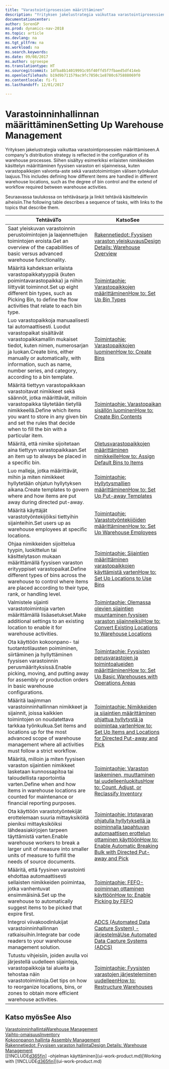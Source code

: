 ```yaml
---
title: "Varastointiprosessien määrittäminen"
description: "Yrityksen jakelustrategia vaikuttaa varastointiprosessien määrittämiseen. Siihen sisältyy esimerkiksi erilaisten nimikkeiden käsittelyn määrittäminen fyysisen varaston eri sijainneissa, kuten varastopaikkojen valvonta-aste sekä varastotoimintojen välisen työnkulun laajuus."
documentationcenter: 
author: SorenGP
ms.prod: dynamics-nav-2018
ms.topic: article
ms.devlang: na
ms.tgt_pltfrm: na
ms.workload: na
ms.search.keywords: 
ms.date: 09/08/2017
ms.author: sgroespe
ms.translationtype: HT
ms.sourcegitcommit: 1dfba8b14019991c95f40ffd5f7fbaed5df414eb
ms.openlocfilehash: b19d9b711579ac9fc7850c1e8780c675888069f0
ms.contentlocale: fi-fi
ms.lasthandoff: 12/01/2017

---
```

# <a name="setting-up-warehouse-management"></a><span data-ttu-id="9d94e-104">Varastoinninhallinnan määrittäminen</span><span class="sxs-lookup"><span data-stu-id="9d94e-104">Setting Up Warehouse Management</span></span>
<span data-ttu-id="9d94e-105">Yrityksen jakelustrategia vaikuttaa varastointiprosessien määrittämiseen.</span><span class="sxs-lookup"><span data-stu-id="9d94e-105">A company's distribution strategy is reflected in the configuration of its warehouse processes.</span></span> <span data-ttu-id="9d94e-106">Siihen sisältyy esimerkiksi erilaisten nimikkeiden käsittelyn määrittäminen fyysisen varaston eri sijainneissa, kuten varastopaikkojen valvonta-aste sekä varastotoimintojen välisen työnkulun laajuus.</span><span class="sxs-lookup"><span data-stu-id="9d94e-106">This includes defining how different items are handled in different warehouse locations, such as the degree of bin control and the extend of workflow required between warehouse activities.</span></span>  

 <span data-ttu-id="9d94e-107">Seuraavassa taulukossa on tehtäväsarja ja linkit tehtäviä käsitteleviin aiheisiin.</span><span class="sxs-lookup"><span data-stu-id="9d94e-107">The following table describes a sequence of tasks, with links to the topics that describe them.</span></span>   

|<span data-ttu-id="9d94e-108">**Tehtävä**</span><span class="sxs-lookup"><span data-stu-id="9d94e-108">**To**</span></span>|<span data-ttu-id="9d94e-109">**Katso**</span><span class="sxs-lookup"><span data-stu-id="9d94e-109">**See**</span></span>|  
|------------|-------------|  
|<span data-ttu-id="9d94e-110">Saat yleiskuvan varastoinnin perustoimintojen ja laajennettujen toimintojen eroista.</span><span class="sxs-lookup"><span data-stu-id="9d94e-110">Get an overview of the capabilities of basic versus advanced warehouse functionality.</span></span>|[<span data-ttu-id="9d94e-111">Rakennetiedot: Fyysisen varaston yleiskuvaus</span><span class="sxs-lookup"><span data-stu-id="9d94e-111">Design Details: Warehouse Overview</span></span>](design-details-warehouse-overview.md)|  
|<span data-ttu-id="9d94e-112">Määritä kahdeksan erilaista varastopaikkatyyppiä (kuten poimintavarastopaikka) ja niihin liittyvät toiminnot.</span><span class="sxs-lookup"><span data-stu-id="9d94e-112">Set up eight different bin types, such as Picking Bin, to define the flow activities that relate to each bin type.</span></span>|[<span data-ttu-id="9d94e-113">Toimintaohje: Varastopaikkojen määrittäminen</span><span class="sxs-lookup"><span data-stu-id="9d94e-113">How to: Set Up Bin Types</span></span>](warehouse-how-to-set-up-bin-types.md)|  
|<span data-ttu-id="9d94e-114">Luo varastopaikkoja manuaalisesti tai automaattisesti. Luodut varastopaikat sisältävät varastopaikkamallin mukaiset tiedot, kuten nimen, numerosarjan ja luokan.</span><span class="sxs-lookup"><span data-stu-id="9d94e-114">Create bins, either manually or automatically, with information, such as name, number series, and category, according to a bin template.</span></span>|[<span data-ttu-id="9d94e-115">Toimintaohje: Varastopaikkojen luominen</span><span class="sxs-lookup"><span data-stu-id="9d94e-115">How to: Create Bins</span></span>](warehouse-how-to-create-individual-bins.md)|  
|<span data-ttu-id="9d94e-116">Määritä tiettyyn varastopaikkaan varastoitavat nimikkeet sekä säännöt, jotka määrittävät, milloin varastopaikka täytetään tietyllä nimikkeellä.</span><span class="sxs-lookup"><span data-stu-id="9d94e-116">Define which items you want to store in any given bin and set the rules that decide when to fill the bin with a particular item.</span></span>|[<span data-ttu-id="9d94e-117">Toimintaohje: Varastopaikan sisällön luominen</span><span class="sxs-lookup"><span data-stu-id="9d94e-117">How to: Create Bin Contents</span></span>](warehouse-how-to-set-up-bin-contents.md)|  
|<span data-ttu-id="9d94e-118">Määritä, että nimike sijoitetaan aina tiettyyn varastopaikkaan.</span><span class="sxs-lookup"><span data-stu-id="9d94e-118">Set an item up to always be placed in a specific bin.</span></span>|[<span data-ttu-id="9d94e-119">Oletusvarastopaikkojen määrittäminen nimikkeille</span><span class="sxs-lookup"><span data-stu-id="9d94e-119">How to: Assign Default Bins to Items</span></span>](warehouse-how-to-assign-default-bins-to-items.md)|
|<span data-ttu-id="9d94e-120">Luo malleja, jotka määrittävät, mihin ja miten nimikkeet hyllytetään ohjatun hyllytyksen aikana.</span><span class="sxs-lookup"><span data-stu-id="9d94e-120">Create templates to govern where and how items are put away during directed put-away.</span></span>|[<span data-ttu-id="9d94e-121">Toimintaohje: Hyllytysmallien määrittäminen</span><span class="sxs-lookup"><span data-stu-id="9d94e-121">How to: Set Up Put-away Templates</span></span>](warehouse-how-to-set-up-put-away-templates.md)|
|<span data-ttu-id="9d94e-122">Määritä käyttäjät varastotyöntekijöiksi tiettyihin sijainteihin.</span><span class="sxs-lookup"><span data-stu-id="9d94e-122">Set users up as warehouse employees at specific locations.</span></span>|[<span data-ttu-id="9d94e-123">Toimintaohje: Varastotyöntekijöiden määrittäminen</span><span class="sxs-lookup"><span data-stu-id="9d94e-123">How to: Set Up Warehouse Employees</span></span>](warehouse-how-to-set-up-warehouse-employees.md)|
|<span data-ttu-id="9d94e-124">Ohjaa nimikkeiden sijoittelua tyypin, luokittelun tai käsittelytason mukaan määrittämällä fyysisen varaston erityyppiset varastopaikat.</span><span class="sxs-lookup"><span data-stu-id="9d94e-124">Define different types of bins across the warehouse to control where items are placed according to their type, rank, or handling level.</span></span>|[<span data-ttu-id="9d94e-125">Toimintaohje: Sijaintien määrittäminen varastopaikkojen käyttämistä varten</span><span class="sxs-lookup"><span data-stu-id="9d94e-125">How to: Set Up Locations to Use Bins</span></span>](warehouse-how-to-set-up-locations-to-use-bins.md)|
|<span data-ttu-id="9d94e-126">Valmistele sijainti varastotoimintoja varten määrittämällä lisäasetukset.</span><span class="sxs-lookup"><span data-stu-id="9d94e-126">Make additional settings to an existing location to enable it for warehouse activities.</span></span>|[<span data-ttu-id="9d94e-127">Toimintaohje: Olemassa olevien sijaintien muuntaminen fyysisen varaston sijainneiksi</span><span class="sxs-lookup"><span data-stu-id="9d94e-127">How to: Convert Existing Locations to Warehouse Locations</span></span>](warehouse-how-to-convert-existing-locations-to-warehouse-locations.md)|
|<span data-ttu-id="9d94e-128">Ota käyttöön kokoonpano- tai tuotantotilausten poimiminen, siirtäminen ja hyllyttäminen fyysisen varastoinnin perusmäärityksissä.</span><span class="sxs-lookup"><span data-stu-id="9d94e-128">Enable picking, moving, and putting away for assembly or production orders in basic warehouse configurations.</span></span>|[<span data-ttu-id="9d94e-129">Toimintaohje: Fyysisten perusvarastojen ja toimintoalueiden määrittäminen</span><span class="sxs-lookup"><span data-stu-id="9d94e-129">How to: Set Up Basic Warehouses with Operations Areas</span></span>](warehouse-how-to-set-up-basic-warehouses-with-operations-areas.md)|  
|<span data-ttu-id="9d94e-130">Määritä laajimman varastoinninhallinnan nimikkeet ja sijainnit, joissa kaikkien toimintojen on noudatettava tarkkaa työnkulkua.</span><span class="sxs-lookup"><span data-stu-id="9d94e-130">Set items and locations up for the most advanced scope of warehouse management where all activities must follow a strict workflow.</span></span>|[<span data-ttu-id="9d94e-131">Toimintaohje: Nimikkeiden ja sijaintien määrittäminen ohjattua hyllytystä ja poimintaa varten</span><span class="sxs-lookup"><span data-stu-id="9d94e-131">How to: Set Up Items and Locations for Directed Put-away and Pick</span></span>](warehouse-how-to-set-up-items-for-directed-put-away-and-pick.md)|  
|<span data-ttu-id="9d94e-132">Määritä, milloin ja miten fyysisen varaston sijaintien nimikkeet lasketaan kunnossapitoa tai taloudellista raportointia varten.</span><span class="sxs-lookup"><span data-stu-id="9d94e-132">Define when and how items in warehouse locations are counted for maintenance or financial reporting purposes.</span></span>|[<span data-ttu-id="9d94e-133">Toimintaohje: Varaston laskeminen, muuttaminen tai uudelleenluokitus</span><span class="sxs-lookup"><span data-stu-id="9d94e-133">How to: Count, Adjust, or Reclassify Inventory</span></span>](inventory-how-count-adjust-reclassify.md)|
|<span data-ttu-id="9d94e-134">Ota käyttöön varastotyöntekijät erottelemaan suuria mittayksiköitä pieniksi mittayksiköiksi lähdeasiakirjojen tarpeen täyttämistä varten.</span><span class="sxs-lookup"><span data-stu-id="9d94e-134">Enable warehouse workers to break a larger unit of measure into smaller units of measure to fulfill the needs of source documents.</span></span>|[<span data-ttu-id="9d94e-135">Toimintaohje: Irtotavaran ohjatulla hyllytyksellä ja poiminnalla tapahtuvan automaattisen erottelun ottaminen käyttöön</span><span class="sxs-lookup"><span data-stu-id="9d94e-135">How to: Enable Automatic Breaking Bulk with Directed Put-away and Pick</span></span>](warehouse-enable-automatic-breaking-bulk-with-directed-put-away-and-pick.md)|  
|<span data-ttu-id="9d94e-136">Määritä, että fyysinen varastointi ehdottaa automaattisesti sellaisten nimikkeiden poimintaa, jotka vanhentuvat ensimmäisinä.</span><span class="sxs-lookup"><span data-stu-id="9d94e-136">Set up the warehouse to automatically suggest items to be picked that expire first.</span></span>|[<span data-ttu-id="9d94e-137">Toimintaohje: FEFO-poiminnan ottaminen käyttöön</span><span class="sxs-lookup"><span data-stu-id="9d94e-137">How to: Enable Picking by FEFO</span></span>](warehouse-picking-by-fefo.md)|
|<span data-ttu-id="9d94e-138">Integroi viivakoodinlukijat varastoinninhallinnan ratkaisuihin.</span><span class="sxs-lookup"><span data-stu-id="9d94e-138">Integrate bar code readers to your warehouse management solution.</span></span>|[<span data-ttu-id="9d94e-139">ADCS (Automated Data Capture System) -järjestelmä</span><span class="sxs-lookup"><span data-stu-id="9d94e-139">Use Automated Data Capture Systems (ADCS)</span></span>](warehouse-use-automated-data-capture-systems-adcs.md)|  
|<span data-ttu-id="9d94e-140">Tutustu vihjeisiin, joiden avulla voi järjestellä uudelleen sijainteja, varastopaikkoja tai alueita ja tehostaa näin varastotoimintoja.</span><span class="sxs-lookup"><span data-stu-id="9d94e-140">Get tips on how to reorganize locations, bins, or zones to obtain more efficient warehouse activities.</span></span>|[<span data-ttu-id="9d94e-141">Toimintaohje: Fyysisten varastojen järjesteleminen uudelleen</span><span class="sxs-lookup"><span data-stu-id="9d94e-141">How to: Restructure Warehouses</span></span>](warehouse-how-to-restructure-warehouses.md)|  

## <a name="see-also"></a><span data-ttu-id="9d94e-142">Katso myös</span><span class="sxs-lookup"><span data-stu-id="9d94e-142">See Also</span></span>  
[<span data-ttu-id="9d94e-143">Varastoinninhallinta</span><span class="sxs-lookup"><span data-stu-id="9d94e-143">Warehouse Management</span></span>](warehouse-manage-warehouse.md)  
[<span data-ttu-id="9d94e-144">Vaihto-omaisuus</span><span class="sxs-lookup"><span data-stu-id="9d94e-144">Inventory</span></span>](inventory-manage-inventory.md)  
<span data-ttu-id="9d94e-145">[Kokoonpanon hallinta](assembly-assemble-items.md)  </span><span class="sxs-lookup"><span data-stu-id="9d94e-145">[Assembly Management](assembly-assemble-items.md)  </span></span>  
[<span data-ttu-id="9d94e-146">Rakennetiedot: Fyysisen varaston hallinta</span><span class="sxs-lookup"><span data-stu-id="9d94e-146">Design Details: Warehouse Management</span></span>](design-details-warehouse-management.md)  
<span data-ttu-id="9d94e-147">[[!INCLUDE[d365fin](includes/d365fin_md.md)] -ohjelman käyttäminen](ui-work-product.md)</span><span class="sxs-lookup"><span data-stu-id="9d94e-147">[Working with [!INCLUDE[d365fin](includes/d365fin_md.md)]](ui-work-product.md)</span></span>

